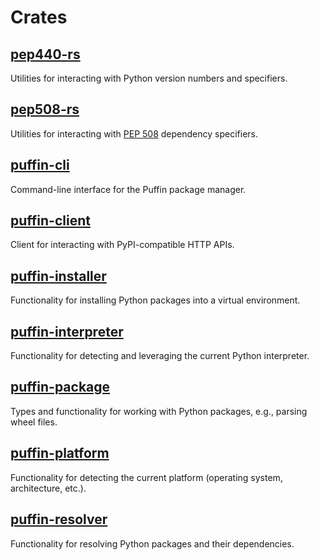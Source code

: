 # Crates

## [pep440-rs](./pep440-rs)

Utilities for interacting with Python version numbers and specifiers.

## [pep508-rs](./pep508-rs)

Utilities for interacting with [PEP 508](https://peps.python.org/pep-0508/) dependency specifiers.

## [puffin-cli](./puffin-cli)

Command-line interface for the Puffin package manager.

## [puffin-client](./puffin-client)

Client for interacting with PyPI-compatible HTTP APIs.

## [puffin-installer](./puffin-installer)

Functionality for installing Python packages into a virtual environment.

## [puffin-interpreter](./puffin-interpreter)

Functionality for detecting and leveraging the current Python interpreter.

## [puffin-package](./puffin-package)

Types and functionality for working with Python packages, e.g., parsing wheel files.

## [puffin-platform](./puffin-platform)

Functionality for detecting the current platform (operating system, architecture, etc.).

## [puffin-resolver](./puffin-resolver)

Functionality for resolving Python packages and their dependencies.
